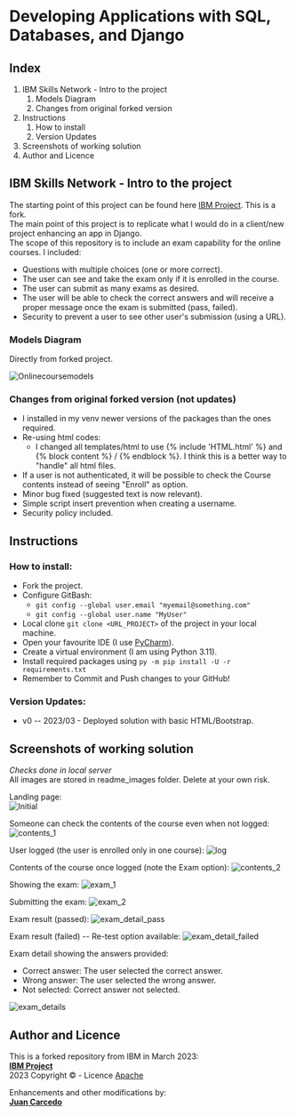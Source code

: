 # Developing Applications with SQL, Databases, and Django
## Index
1) IBM Skills Network - Intro to the project
   1) Models Diagram
   2) Changes from original forked version
2) Instructions
   1) How to install
   2) Version Updates
3) Screenshots of working solution
4) Author and Licence


## IBM Skills Network - Intro to the project
The starting point of this project can be found here [IBM Project](https://github.com/ibm-developer-skills-network/final-cloud-app-with-database). This is a fork.  
The main point of this project is to replicate what I would do in a client/new project enhancing an app in Django.  
The scope of this repository is to include an exam capability for the online courses. I included:
+ Questions with multiple choices (one or more correct).  
+ The user can see and take the exam only if it is enrolled in the course.
+ The user can submit as many exams as desired.
+ The user will be able to check the correct answers and will receive a proper message once the exam is submitted (pass, failed).
+ Security to prevent a user to see other user's submission (using a URL).

### Models Diagram
Directly from forked project.

![Onlinecoursemodels](https://github.com/JuanCarcedo/final-cloud-app-with-database/blob/master/static/media/course_images/onlinecourse_app_er.png)

### Changes from original forked version (not updates)
- I installed in my venv newer versions of the packages than the ones required.
- Re-using html codes:
  - I changed all templates/html to use {% include 'HTML.html' %} and {% block content %} / {% endblock %}. I think this is a better way to "handle" all html files.
- If a user is not authenticated, it will be possible to check the Course contents instead of seeing "Enroll" as option.
- Minor bug fixed (suggested text is now relevant).
- Simple script insert prevention when creating a username.
- Security policy included.

## Instructions
### How to install:  
- Fork the project.
- Configure GitBash:
  - `git config --global user.email "myemail@something.com"`
  - `git config --global user.name "MyUser"`
- Local clone `git clone <URL_PROJECT>` of the project in your local machine.
- Open your favourite IDE (I use [PyCharm](https://www.jetbrains.com/pycharm/)).
- Create a virtual environment (I am using Python 3.11).
- Install required packages using `py -m pip install -U -r requirements.txt`
- Remember to Commit and Push changes to your GitHub!

### Version Updates:  
+ v0 -- 2023/03 - Deployed solution with basic HTML/Bootstrap.

## Screenshots of working solution
_Checks done in local server_  
All images are stored in readme_images folder. Delete at your own risk.  

Landing page:  
![Initial](readme_images/home_page.jpg)

Someone can check the contents of the course even when not logged:
![contents_1](readme_images/course_contents_when_not_logged.jpg)

User logged (the user is enrolled only in one course):
![log](readme_images/user_logged.jpg)

Contents of the course once logged (note the Exam option):
![contents_2](readme_images/show_exam.jpg)

Showing the exam:
![exam_1](readme_images/exam_detail2.jpg)

Submitting the exam:
![exam_2](readme_images/submit_exam.jpg)

Exam result (passed):
![exam_detail_pass](readme_images/exam_passed.jpg)

Exam result (failed) -- Re-test option available:
![exam_detail_failed](readme_images/exam_failed.jpg)

Exam detail showing the answers provided:
- Correct answer: The user selected the correct answer.
- Wrong answer: The user selected the wrong answer.
- Not selected: Correct answer not selected.

![exam_details](readme_images/exam_detail.jpg)

## Author and Licence
This is a forked repository from IBM in March 2023:  
**[IBM Project](https://github.com/ibm-developer-skills-network/final-cloud-app-with-database)**  
2023 Copyright © - Licence [Apache](https://github.com/ibm-developer-skills-network/final-cloud-app-with-database/blob/master/LICENSE)  

Enhancements and other modifications by:  
**[Juan Carcedo](https://github.com/JuanCarcedo)**  
